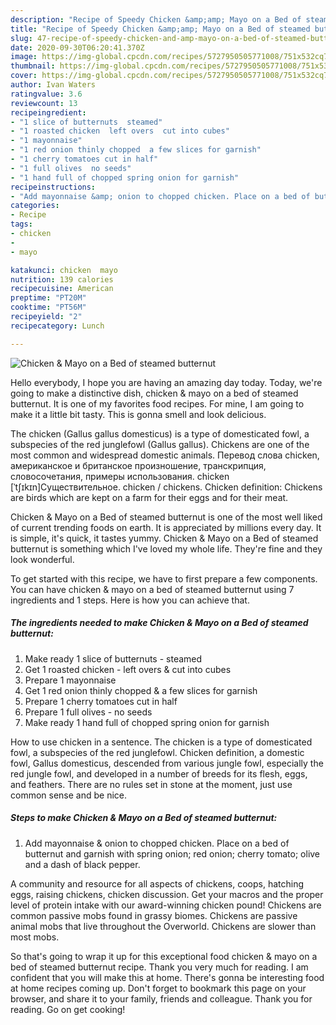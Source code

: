 ```yaml
---
description: "Recipe of Speedy Chicken &amp;amp; Mayo on a Bed of steamed butternut"
title: "Recipe of Speedy Chicken &amp;amp; Mayo on a Bed of steamed butternut"
slug: 47-recipe-of-speedy-chicken-and-amp-mayo-on-a-bed-of-steamed-butternut
date: 2020-09-30T06:20:41.370Z
image: https://img-global.cpcdn.com/recipes/5727950505771008/751x532cq70/chicken-mayo-on-a-bed-of-steamed-butternut-recipe-main-photo.jpg
thumbnail: https://img-global.cpcdn.com/recipes/5727950505771008/751x532cq70/chicken-mayo-on-a-bed-of-steamed-butternut-recipe-main-photo.jpg
cover: https://img-global.cpcdn.com/recipes/5727950505771008/751x532cq70/chicken-mayo-on-a-bed-of-steamed-butternut-recipe-main-photo.jpg
author: Ivan Waters
ratingvalue: 3.6
reviewcount: 13
recipeingredient:
- "1 slice of butternuts  steamed"
- "1 roasted chicken  left overs  cut into cubes"
- "1 mayonnaise"
- "1 red onion thinly chopped  a few slices for garnish"
- "1 cherry tomatoes cut in half"
- "1 full olives  no seeds"
- "1 hand full of chopped spring onion for garnish"
recipeinstructions:
- "Add mayonnaise &amp; onion to chopped chicken. Place on a bed of butternut and garnish with spring onion; red onion; cherry tomato; olive and a dash of black pepper."
categories:
- Recipe
tags:
- chicken
- 
- mayo

katakunci: chicken  mayo 
nutrition: 139 calories
recipecuisine: American
preptime: "PT20M"
cooktime: "PT56M"
recipeyield: "2"
recipecategory: Lunch

---
```



![Chicken &amp; Mayo on a Bed of steamed butternut](https://img-global.cpcdn.com/recipes/5727950505771008/751x532cq70/chicken-mayo-on-a-bed-of-steamed-butternut-recipe-main-photo.jpg)

Hello everybody, I hope you are having an amazing day today. Today, we're going to make a distinctive dish, chicken &amp; mayo on a bed of steamed butternut. It is one of my favorites food recipes. For mine, I am going to make it a little bit tasty. This is gonna smell and look delicious.

The chicken (Gallus gallus domesticus) is a type of domesticated fowl, a subspecies of the red junglefowl (Gallus gallus). Chickens are one of the most common and widespread domestic animals. Перевод слова chicken, американское и британское произношение, транскрипция, словосочетания, примеры использования. chicken [ˈtʃɪkɪn]Существительное. chicken / chickens. Chicken definition: Chickens are birds which are kept on a farm for their eggs and for their meat.

Chicken &amp; Mayo on a Bed of steamed butternut is one of the most well liked of current trending foods on earth. It is appreciated by millions every day. It is simple, it's quick, it tastes yummy. Chicken &amp; Mayo on a Bed of steamed butternut is something which I've loved my whole life. They're fine and they look wonderful.


To get started with this recipe, we have to first prepare a few components. You can have chicken &amp; mayo on a bed of steamed butternut using 7 ingredients and 1 steps. Here is how you can achieve that.

<!--inarticleads1-->

##### The ingredients needed to make Chicken &amp; Mayo on a Bed of steamed butternut:

1. Make ready 1 slice of butternuts - steamed
1. Get 1 roasted chicken - left overs &amp; cut into cubes
1. Prepare 1 mayonnaise
1. Get 1 red onion thinly chopped &amp; a few slices for garnish
1. Prepare 1 cherry tomatoes cut in half
1. Prepare 1 full olives - no seeds
1. Make ready 1 hand full of chopped spring onion for garnish


How to use chicken in a sentence. The chicken is a type of domesticated fowl, a subspecies of the red junglefowl. Chicken definition, a domestic fowl, Gallus domesticus, descended from various jungle fowl, especially the red jungle fowl, and developed in a number of breeds for its flesh, eggs, and feathers. There are no rules set in stone at the moment, just use common sense and be nice. 

<!--inarticleads2-->

##### Steps to make Chicken &amp; Mayo on a Bed of steamed butternut:

1. Add mayonnaise &amp; onion to chopped chicken. Place on a bed of butternut and garnish with spring onion; red onion; cherry tomato; olive and a dash of black pepper.


A community and resource for all aspects of chickens, coops, hatching eggs, raising chickens, chicken discussion. Get your macros and the proper level of protein intake with our award-winning chicken pound! Chickens are common passive mobs found in grassy biomes. Chickens are passive animal mobs that live throughout the Overworld. Chickens are slower than most mobs. 

So that's going to wrap it up for this exceptional food chicken &amp; mayo on a bed of steamed butternut recipe. Thank you very much for reading. I am confident that you will make this at home. There's gonna be interesting food at home recipes coming up. Don't forget to bookmark this page on your browser, and share it to your family, friends and colleague. Thank you for reading. Go on get cooking!
